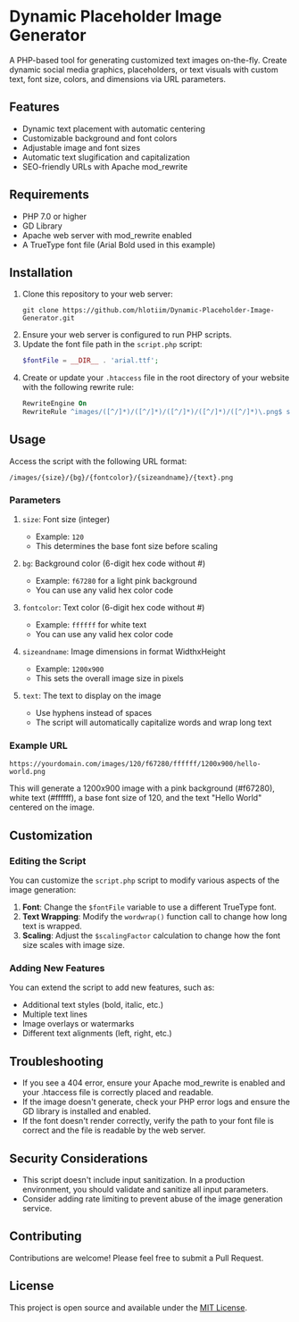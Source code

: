 # Dynamic Placeholder Image Generator

A PHP-based tool for generating customized text images on-the-fly. Create dynamic social media graphics, placeholders, or text visuals with custom text, font size, colors, and dimensions via URL parameters.

## Features

- Dynamic text placement with automatic centering
- Customizable background and font colors
- Adjustable image and font sizes
- Automatic text slugification and capitalization
- SEO-friendly URLs with Apache mod_rewrite

## Requirements

- PHP 7.0 or higher
- GD Library
- Apache web server with mod_rewrite enabled
- A TrueType font file (Arial Bold used in this example)

## Installation

1. Clone this repository to your web server:
   ```
   git clone https://github.com/hlotiim/Dynamic-Placeholder-Image-Generator.git
   ```
2. Ensure your web server is configured to run PHP scripts.
3. Update the font file path in the `script.php` script:
   ```php
   $fontFile = __DIR__ . 'arial.ttf';
   ```
4. Create or update your `.htaccess` file in the root directory of your website with the following rewrite rule:
   ```apache
   RewriteEngine On
   RewriteRule ^images/([^/]*)/([^/]*)/([^/]*)/([^/]*)/([^/]*)\.png$ script.php?size=$1&bg=$2&fontcolor=$3&sizeandname=$4&text=$5 [L]
   ```

## Usage

Access the script with the following URL format:

```
/images/{size}/{bg}/{fontcolor}/{sizeandname}/{text}.png
```

### Parameters

1. `size`: Font size (integer)
   - Example: `120`
   - This determines the base font size before scaling

2. `bg`: Background color (6-digit hex code without #)
   - Example: `f67280` for a light pink background
   - You can use any valid hex color code

3. `fontcolor`: Text color (6-digit hex code without #)
   - Example: `ffffff` for white text
   - You can use any valid hex color code

4. `sizeandname`: Image dimensions in format WidthxHeight
   - Example: `1200x900`
   - This sets the overall image size in pixels

5. `text`: The text to display on the image
   - Use hyphens instead of spaces
   - The script will automatically capitalize words and wrap long text

### Example URL

```
https://yourdomain.com/images/120/f67280/ffffff/1200x900/hello-world.png
```

This will generate a 1200x900 image with a pink background (#f67280), white text (#ffffff), a base font size of 120, and the text "Hello World" centered on the image.

## Customization

### Editing the Script

You can customize the `script.php` script to modify various aspects of the image generation:

1. **Font**: Change the `$fontFile` variable to use a different TrueType font.
2. **Text Wrapping**: Modify the `wordwrap()` function call to change how long text is wrapped.
3. **Scaling**: Adjust the `$scalingFactor` calculation to change how the font size scales with image size.

### Adding New Features

You can extend the script to add new features, such as:

- Additional text styles (bold, italic, etc.)
- Multiple text lines
- Image overlays or watermarks
- Different text alignments (left, right, etc.)

## Troubleshooting

- If you see a 404 error, ensure your Apache mod_rewrite is enabled and your .htaccess file is correctly placed and readable.
- If the image doesn't generate, check your PHP error logs and ensure the GD library is installed and enabled.
- If the font doesn't render correctly, verify the path to your font file is correct and the file is readable by the web server.

## Security Considerations

- This script doesn't include input sanitization. In a production environment, you should validate and sanitize all input parameters.
- Consider adding rate limiting to prevent abuse of the image generation service.

## Contributing

Contributions are welcome! Please feel free to submit a Pull Request.

## License

This project is open source and available under the [MIT License](LICENSE).